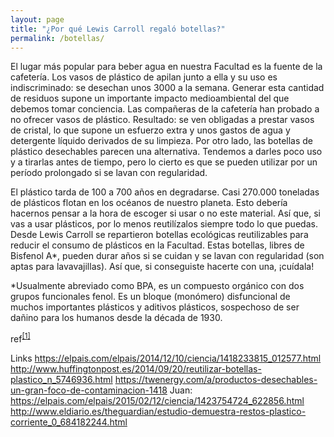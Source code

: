 ```yaml
---
layout: page
title: "¿Por qué Lewis Carroll regaló botellas?"
permalink: /botellas/
---
```



El lugar más popular para beber agua en nuestra Facultad es la fuente de la cafetería. Los vasos de plástico de apilan junto a ella y su uso es indiscriminado: se desechan unos 3000 a la semana. Generar esta cantidad de residuos supone un importante impacto medioambiental del que debemos tomar conciencia.
Las compañeras de la cafetería han probado a no ofrecer vasos de plástico. Resultado: se ven obligadas a prestar vasos de cristal, lo que supone un esfuerzo extra y unos gastos de agua y detergente líquido derivados de su limpieza.
Por otro lado, las botellas de plástico desechables parecen una alternativa. Tendemos a darles poco uso y a tirarlas antes de tiempo, pero lo cierto es que se pueden utilizar por un período prolongado si se lavan con regularidad. 

El plástico tarda de 100 a 700 años en degradarse. Casi 270.000 toneladas de plásticos flotan en los océanos de nuestro planeta. Esto debería hacernos pensar a la hora de escoger si usar o no este material. Así que, si vas a usar plásticos, por lo menos reutilízalos siempre todo lo que puedas.
Desde Lewis Carroll se repartieron botellas ecológicas reutilizables para reducir el consumo de plásticos en la Facultad. Estas botellas, libres de Bisfenol A*, pueden durar años si se cuidan y se lavan con regularidad (son aptas para lavavajillas). Así que, si conseguiste hacerte con una, ¡cuídala!

*Usualmente abreviado como BPA, es un compuesto orgánico con dos grupos funcionales fenol. Es un bloque (monómero) disfuncional de muchos importantes plásticos y aditivos plásticos, sospechoso de ser dañino para los humanos desde la década de 1930.

ref<sup>[[1]](#test)</sup>

Links
https://elpais.com/elpais/2014/12/10/ciencia/1418233815_012577.html <a name="test"></a>
http://www.huffingtonpost.es/2014/09/20/reutilizar-botellas-plastico_n_5746936.html
https://twenergy.com/a/productos-desechables-un-gran-foco-de-contaminacion-1418
Juan:
https://elpais.com/elpais/2015/02/12/ciencia/1423754724_622856.html
http://www.eldiario.es/theguardian/estudio-demuestra-restos-plastico-corriente_0_684182244.html


